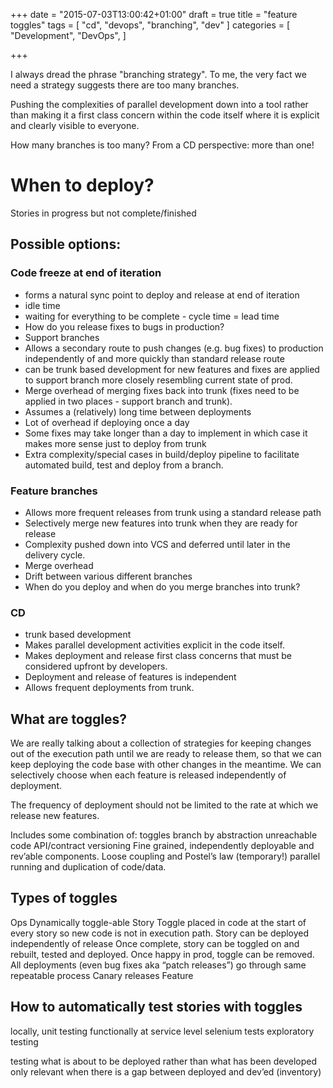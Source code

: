 +++
date = "2015-07-03T13:00:42+01:00"
draft = true
title = "feature toggles"
tags = [ "cd", "devops", "branching", "dev" ]
categories = [
  "Development",
  "DevOps",
]

+++

I always dread the phrase "branching strategy".  To me, the very fact we need a strategy suggests there are too many branches.  

Pushing the complexities of parallel development down into a tool rather than making it a first class concern within the code itself where it is explicit and clearly visible to everyone.

How many branches is too many?  From a CD perspective: more than one!

<!--more-->

# When to deploy?
Stories in progress but not complete/finished

## Possible options:
### Code freeze at end of iteration
- forms a natural sync point to deploy and release at end of iteration
- idle time
- waiting for everything to be complete - cycle time = lead time
- How do you release fixes to bugs in production?
- Support branches
- Allows a secondary route to push changes (e.g. bug fixes) to production independently of and more quickly than standard release route
- can be trunk based development for new features and fixes are applied to support branch more closely resembling current state of prod.
- Merge overhead of merging fixes back into trunk (fixes need to be applied in two places - support branch and trunk).
- Assumes a (relatively) long time between deployments
- Lot of overhead if deploying once a day
- Some fixes may take longer than a day to implement in which case it makes more sense just to deploy from trunk
- Extra complexity/special cases in build/deploy pipeline to facilitate automated build, test and deploy from a branch.

### Feature branches
- Allows more frequent releases from trunk using a standard release path
- Selectively merge new features into trunk when they are ready for release
- Complexity pushed down into VCS and deferred until later in the delivery cycle.
- Merge overhead
- Drift between various different branches
- When do you deploy and when do you merge branches into trunk?

### CD
- trunk based development
- Makes parallel development activities explicit in the code itself.
- Makes deployment and release first class concerns that must be considered upfront by developers.
- Deployment and release of features is independent
- Allows frequent deployments from trunk.

## What are toggles?

We are really talking about a collection of strategies for keeping changes out of the execution path until we are ready to release them, so that we can keep deploying the code base with other changes in the meantime.  We can selectively choose when each feature is released independently of deployment.

The frequency of deployment should not be limited to the rate at which we release new features.

Includes some combination of:
toggles
branch by abstraction
unreachable code
API/contract versioning
Fine grained, independently deployable and rev’able components.
Loose coupling and Postel’s law
(temporary!) parallel running and duplication of code/data.

## Types of toggles
Ops
Dynamically toggle-able
Story
Toggle placed in code at the start of every story so new code is not in execution path.
Story can be deployed independently of release
Once complete, story can be toggled on and rebuilt, tested and deployed.
Once happy in prod, toggle can be removed.
All deployments (even bug fixes aka “patch releases”) go through same repeatable process
Canary releases
Feature

## How to automatically test stories with toggles
locally, unit testing
functionally at service level
selenium tests
exploratory testing

testing what is about to be deployed rather than what has been developed
only relevant when there is a gap between deployed and dev’ed (inventory)

